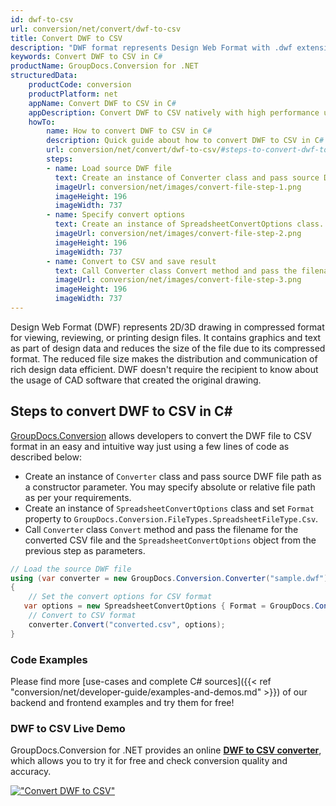 ```yaml
---
id: dwf-to-csv
url: conversion/net/convert/dwf-to-csv
title: Convert DWF to CSV
description: "DWF format represents Design Web Format with .dwf extension. Learn how to convert DWF to CSV file programmatically in C# language using GroupDocs.Conversion for .NET library."
keywords: Convert DWF to CSV in C#
productName: GroupDocs.Conversion for .NET
structuredData:
    productCode: conversion
    productPlatform: net
    appName: Convert DWF to CSV in C#
    appDescription: Convert DWF to CSV natively with high performance using C# language and server side GroupDocs.Conversion for .NET APIs, without the use of any software like Microsoft or Open Office.
    howTo:
        name: How to convert DWF to CSV in C# 
        description: Quick guide about how to convert DWF to CSV in C# with high performance and accuracy.
        url: conversion/net/convert/dwf-to-csv/#steps-to-convert-dwf-to-csv-in-c
        steps:
        - name: Load source DWF file 
          text: Create an instance of Converter class and pass source DWF file path as a constructor parameter. You may specify absolute or relative file path as per your requirements. 
          imageUrl: conversion/net/images/convert-file-step-1.png
          imageHeight: 196
          imageWidth: 737
        - name: Specify convert options 
          text: Create an instance of SpreadsheetConvertOptions class.
          imageUrl: conversion/net/images/convert-file-step-2.png
          imageHeight: 196
          imageWidth: 737
        - name: Convert to CSV and save result 
          text: Call Converter class Convert method and pass the filename for the converted HTML file and the SpreadsheetConvertOptions object from the previous step as parameters.
          imageUrl: conversion/net/images/convert-file-step-3.png
          imageHeight: 196
          imageWidth: 737
---
```


Design Web Format (DWF) represents 2D/3D drawing in compressed format for viewing, reviewing, or printing design files. It contains graphics and text as part of design data and reduces the size of the file due to its compressed format. The reduced file size makes the distribution and communication of rich design data efficient. DWF doesn't require the recipient to know about the usage of CAD software that created the original drawing.

## Steps to convert DWF to CSV in C#

[GroupDocs.Conversion](https://products.groupdocs.com/conversion/net) allows developers to convert the DWF file to CSV format in an easy and intuitive way just using a few lines of code as described below:

* Create an instance of `Converter` class and pass source DWF file path as a constructor parameter. You may specify absolute or relative file path as per your requirements. 
* Create an instance of `SpreadsheetConvertOptions` class and set `Format` property to `GroupDocs.Conversion.FileTypes.SpreadsheetFileType.Csv`.
* Call `Converter` class `Convert` method and pass the filename for the converted CSV file and the `SpreadsheetConvertOptions` object from the previous step as parameters.

```csharp
// Load the source DWF file
using (var converter = new GroupDocs.Conversion.Converter("sample.dwf"))
{
    // Set the convert options for CSV format
   var options = new SpreadsheetConvertOptions { Format = GroupDocs.Conversion.FileTypes.SpreadsheetFileType.Csv };
    // Convert to CSV format
    converter.Convert("converted.csv", options);
}
```

### Code Examples

Please find more [use-cases and complete C# sources]({{< ref "conversion/net/developer-guide/examples-and-demos.md" >}}) of our backend and frontend examples and try them for free!

### DWF to CSV Live Demo

GroupDocs.Conversion for .NET provides an online [**DWF to CSV converter**](https://products.groupdocs.app/conversion/dwf-to-csv), which allows you to try it for free and check conversion quality and accuracy.

[!["Convert DWF to CSV"](conversion/net/images/convert-to-csv/convert-dwf-to-csv.png)](https://products.groupdocs.app/conversion/dwf-to-csv)